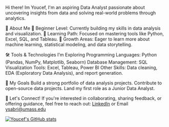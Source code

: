 
Hi there! Im Youcef, I'm an aspiring Data Analyst passionate about uncovering insights from data and solving real-world problems through analytics.

🌟 About Me
  👶 Beginner Level: Currently building my skills in data analysis and visualization.
  📖 Learning Path: Focused on mastering tools like Python, Excel, SQL, and Tableau.
  🌱 Growth Areas: Eager to learn more about machine learning, statistical modeling, and 
     data storytelling.
		 
🛠️ Tools & Technologies I'm Exploring
  Programming Languages: Python (Pandas, NumPy, Matplotlib, Seaborn)
  Database Management: SQL
  Visualization Tools: Excel, Tableau, Power BI
  Other Skills: Data cleaning, EDA (Exploratory Data Analysis), and report generation.

🚀 My Goals
  Build a strong portfolio of data analysis projects.
  Contribute to open-source data projects.
  Land my first role as a Junior Data Analyst.
  
💬 Let's Connect!
  If you're interested in collaborating, sharing feedback, or offering guidance, feel free to 
  reach out:
    [LinkedIn](https://www.linkedin.com/in/youcef-sabri/) or
    Email ysabri@umass.edu

[![Youcef's GitHub stats](https://github-readme-stats.vercel.app/api?username=Youcef-Sabri)](https://github.com/Youcef-Sabri/github-readme-stats)

